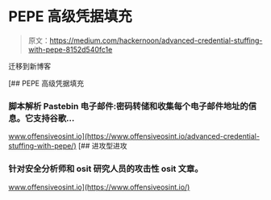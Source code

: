 # PEPE 高级凭据填充

> 原文：<https://medium.com/hackernoon/advanced-credential-stuffing-with-pepe-8152d540fc1e>

迁移到新博客

[](https://www.offensiveosint.io/advanced-credential-stuffing-with-pepe/) [## PEPE 高级凭据填充

### 脚本解析 Pastebin 电子邮件:密码转储和收集每个电子邮件地址的信息。它支持谷歌…

www.offensiveosint.io](https://www.offensiveosint.io/advanced-credential-stuffing-with-pepe/) [](https://www.offensiveosint.io/) [## 进攻型进攻

### 针对安全分析师和 osit 研究人员的攻击性 osit 文章。

www.offensiveosint.io](https://www.offensiveosint.io/)